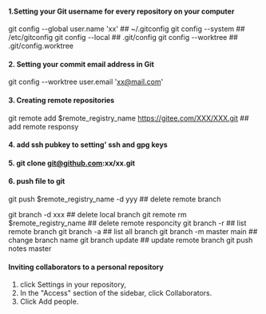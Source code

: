 #### 1.Setting your Git username for every repository on your computer
git config --global user.name 'xx'   ## ~/.gitconfig
git config --system   ## /etc/gitconfig
git config --local    ## .git/config
git config --worktree ## .git/config.worktree

#### 2. Setting your commit email address in Git
git config --worktree user.email 'xx@mail.com'

#### 3. Creating remote repositories
git remote add $remote_registry_name https://gitee.com/XXX/XXX.git ## add remote responsy

#### 4. add ssh pubkey to setting' ssh and gpg keys

#### 5. git clone git@github.com:xx/xx.git

#### 6. push file to git
git push $remote_registry_name -d yyy ## delete remote branch




git branch -d xxx      ## delete local branch
git remote rm $remote_registry_name   ## delete remote responcity
git branch -r          ## list remote branch
git branch -a          ## list all branch
git branch -m master main  ## change branch name
git branch update      ## update remote branch
git push notes master

#### Inviting collaborators to a personal repository 
1. click  Settings in your repository,
2. In the "Access" section of the sidebar, click  Collaborators.
3. Click Add people.
